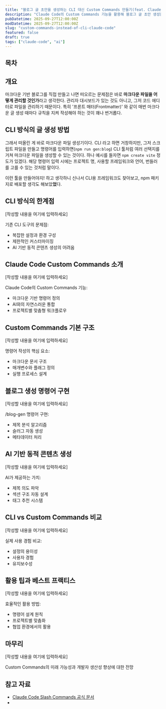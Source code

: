 ```yaml
---
title: "블로그 글 초안을 생성하는 CLI 대신 Custom Commands 만들기(feat. Claude Code)"
description: "Claude Code의 Custom Commands 기능을 활용해 블로그 글 초안 생성을 자동화하는 실용적 가이드"
pubDatetime: 2025-09-27T12:00:00Z
modDatetime: 2025-09-27T12:00:00Z
slug: "custom-commands-instead-of-cli-claude-code"
featured: false
draft: true
tags: ["claude-code", "ai"]
---
```


## 목차

## 개요
마크다운 기반 블로그를 직접 만들고 나면 떠오르는 문제점은 바로 **마크다운 파일을 어떻게 관리할 것인가**라고 생각한다. 관리자 대시보드가 있는 것도 아니고, 그저 코드 에디터로 파일을 관리하기 때문이다. 특히 '프론트 매터(Frontmatter)' 와 같이 매번 마크다운 글 생성 때마다 규칙을 지켜 작성해야 하는 것이 꽤나 번거롭다.

## CLI 방식의 글 생성 방법
그래서 떠올린 게 바로 마크다운 파일 생성기이다. CLI 라고 하면 거창하지만, 그저 스크립트 파일을 만들고 명령어를 입력하면(`npm run gen:blog`) CLI 툴처럼 여러 선택지를 거쳐 마크다운 파일을 생성할 수 있는 것이다. 
하나 예시를 들자면 `npm create vite` 정도가 있겠다. 해당 명령어 입력 시에는 프로젝트 명, 사용할 프레임워크와 언어, 번들러를 고를 수 있는 것처럼 말이다.

이런 툴을 만들어야지! 하고 생각하니 신나서 CLI용 프레임워크도 찾아보고, npm 패키지로 배포할 생각도 해보았**었**다.

## CLI 방식의 한계점

[작성할 내용을 여기에 입력하세요]

기존 CLI 도구의 문제점:
- 복잡한 설정과 환경 구성
- 제한적인 커스터마이징
- AI 기반 동적 콘텐츠 생성의 어려움

## Claude Code Custom Commands 소개

[작성할 내용을 여기에 입력하세요]

Claude Code의 Custom Commands 기능:
- 마크다운 기반 명령어 정의
- AI와의 자연스러운 통합
- 프로젝트별 맞춤형 워크플로우

## Custom Commands 기본 구조

[작성할 내용을 여기에 입력하세요]

명령어 작성의 핵심 요소:
- 마크다운 문서 구조
- 매개변수와 플래그 정의
- 실행 프로세스 설계

## 블로그 생성 명령어 구현

[작성할 내용을 여기에 입력하세요]

/blog-gen 명령어 구현:
- 제목 분석 알고리즘
- 슬러그 자동 생성
- 메타데이터 처리

## AI 기반 동적 콘텐츠 생성

[작성할 내용을 여기에 입력하세요]

AI가 제공하는 가치:
- 제목 의도 파악
- 섹션 구조 자동 설계
- 태그 추천 시스템

## CLI vs Custom Commands 비교

[작성할 내용을 여기에 입력하세요]

실제 사용 경험 비교:
- 설정의 용이성
- 사용자 경험
- 유지보수성

## 활용 팁과 베스트 프랙티스

[작성할 내용을 여기에 입력하세요]

효율적인 활용 방법:
- 명령어 설계 원칙
- 프로젝트별 맞춤화
- 협업 환경에서의 활용

## 마무리

[작성할 내용을 여기에 입력하세요]

Custom Commands의 미래 가능성과 개발자 생산성 향상에 대한 전망

## 참고 자료

- [Claude Code Slash Commands 공식 문서](https://docs.claude.com/ko/docs/claude-code/slash-commands#%EC%82%AC%EC%9A%A9%EC%9E%90-%EC%A0%95%EC%9D%98-%EC%8A%AC%EB%9E%98%EC%8B%9C-%EB%AA%85%EB%A0%B9%EC%96%B4)
- 